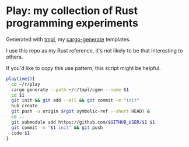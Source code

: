 # Play: my collection of Rust programming experiments
Generated with [tmpl](github.com/thor314/tmpl), my [cargo-generate](https://cargo-generate.github.io/cargo-generate/index.html) templates.

I use this repo as my Rust reference, it's not likely to be that interesting to others.

If you'd like to copy this use pattern, this script might be helpful.
```sh
playtime(){ 
  cd ~/r/play
  cargo generate --path ~/r/tmpl/cgen --name $1
  cd $1
  git init && git add --all && git commit -m "init"
  hub create 
  git push -u origin $(git symbolic-ref --short HEAD) &
  cd ..
  git submodule add https://github.com/$GITHUB_USER/$1 $1
  git commit -m "$1 init" && git push
  code $1
}
```
